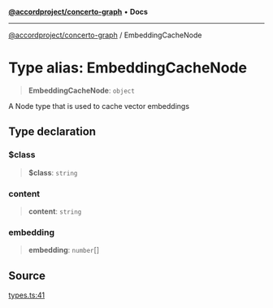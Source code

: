 [**@accordproject/concerto-graph**](../README.md) • **Docs**

***

[@accordproject/concerto-graph](../README.md) / EmbeddingCacheNode

# Type alias: EmbeddingCacheNode

> **EmbeddingCacheNode**: `object`

A Node type that is used to cache vector embeddings

## Type declaration

### $class

> **$class**: `string`

### content

> **content**: `string`

### embedding

> **embedding**: `number`[]

## Source

[types.ts:41](https://github.com/accordproject/lab-concerto-graph/blob/d7fad90b4d14f7e274bc7920a0b495fb75c52dcc/src/types.ts#L41)
